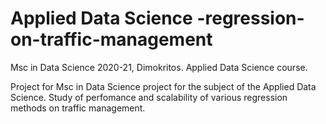 # Applied Data Science -regression-on-traffic-management

Msc in Data Science 2020-21, Dimokritos. Applied Data Science course.

Project for Msc in Data Science project for the subject of the Applied Data Science. Study of perfomance and scalability of various regression methods on traffic management.
